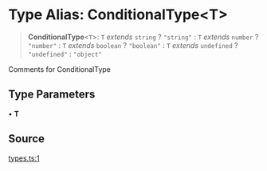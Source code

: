 # Type Alias: ConditionalType\<T\>

> **ConditionalType**\<`T`\>: `T` *extends* `string` ? `"string"` : `T` *extends* `number` ? `"number"` : `T` *extends* `boolean` ? `"boolean"` : `T` *extends* `undefined` ? `"undefined"` : `"object"`

Comments for ConditionalType

## Type Parameters

• **T**

## Source

[types.ts:1](http://source-url)
